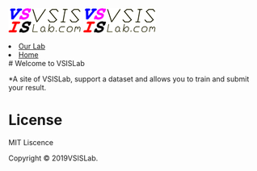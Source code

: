 ![minima theme preview](https://raw.githubusercontent.com/YiqunChen1999/YiqunChen1999.github.io/master/logo-m.png)
<img src="https://raw.githubusercontent.com/YiqunChen1999/YiqunChen1999.github.io/master/logo-m.png" alt="VSISLab">
<div>
<li><a href="http://www.vsislab.com/">Our Lab</a></li>
<li><a href="https://YiqunChen1999.github.io">Home</a></li>
</div>
# Welcome to VSISLab

*A site of VSISLab, support a dataset and allows you to train and submit your result.

# License
MIT Liscence

Copyright © 2019VSISLab. 

